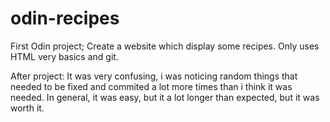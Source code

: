 # odin-recipes
First Odin project; Create a website which display some recipes. Only uses HTML very basics and git.

After project:
It was very confusing, i was noticing random things that needed to be fixed and commited a lot more times than i think it was needed. In general, it was easy, but it a lot longer than expected, but it was worth it.